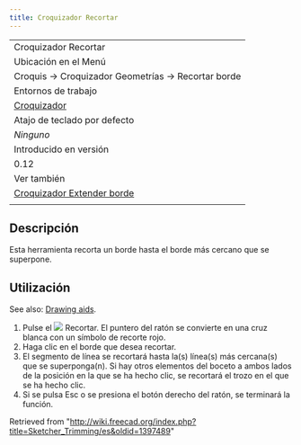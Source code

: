 ```yaml
---
title: Croquizador Recortar
---
```

|  |
| --- |
| Croquizador Recortar |
| Ubicación en el Menú |
| Croquis → Croquizador Geometrías → Recortar borde |
| Entornos de trabajo |
| [Croquizador](/Sketcher_Workbench/es "Sketcher Workbench/es") |
| Atajo de teclado por defecto |
| *Ninguno* |
| Introducido en versión |
| 0.12 |
| Ver también |
| [Croquizador Extender borde](/Sketcher_Extend/es "Sketcher Extend/es") |
|  |

## Descripción

Esta herramienta recorta un borde hasta el borde más cercano que se superpone.

## Utilización

See also: [Drawing aids](/Sketcher_Workbench#Drawing_aids "Sketcher Workbench").

1. Pulse el ![](/images/Sketcher_Trimming.svg) Recortar. El puntero del ratón se convierte en una cruz blanca con un símbolo de recorte rojo.
2. Haga clic en el borde que desea recortar.
3. El segmento de línea se recortará hasta la(s) línea(s) más cercana(s) que se superponga(n). Si hay otros elementos del boceto a ambos lados de la posición en la que se ha hecho clic, se recortará el trozo en el que se ha hecho clic.
4. Si se pulsa Esc o se presiona el botón derecho del ratón, se terminará la función.

Retrieved from "<http://wiki.freecad.org/index.php?title=Sketcher_Trimming/es&oldid=1397489>"